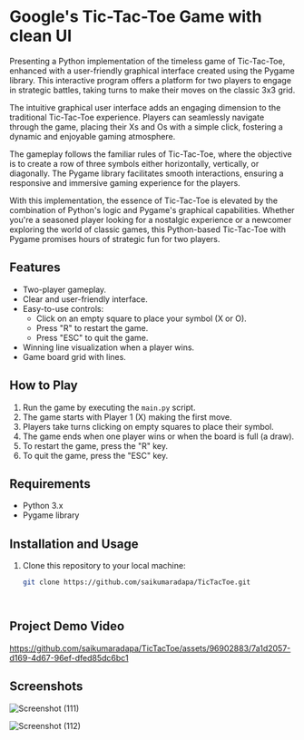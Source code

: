 # Google's Tic-Tac-Toe Game with clean UI


Presenting a Python implementation of the timeless game of Tic-Tac-Toe, enhanced with a user-friendly graphical interface created using the Pygame library. This interactive program offers a platform for two players to engage in strategic battles, taking turns to make their moves on the classic 3x3 grid.

The intuitive graphical user interface adds an engaging dimension to the traditional Tic-Tac-Toe experience. Players can seamlessly navigate through the game, placing their Xs and Os with a simple click, fostering a dynamic and enjoyable gaming atmosphere.

The gameplay follows the familiar rules of Tic-Tac-Toe, where the objective is to create a row of three symbols either horizontally, vertically, or diagonally. The Pygame library facilitates smooth interactions, ensuring a responsive and immersive gaming experience for the players.

With this implementation, the essence of Tic-Tac-Toe is elevated by the combination of Python's logic and Pygame's graphical capabilities. Whether you're a seasoned player looking for a nostalgic experience or a newcomer exploring the world of classic games, this Python-based Tic-Tac-Toe with Pygame promises hours of strategic fun for two players.




## Features

- Two-player gameplay.
- Clear and user-friendly interface.
- Easy-to-use controls:
  - Click on an empty square to place your symbol (X or O).
  - Press "R" to restart the game.
  - Press "ESC" to quit the game.
- Winning line visualization when a player wins.
- Game board grid with lines.

## How to Play

1. Run the game by executing the `main.py` script.
2. The game starts with Player 1 (X) making the first move.
3. Players take turns clicking on empty squares to place their symbol.
4. The game ends when one player wins or when the board is full (a draw).
5. To restart the game, press the "R" key.
6. To quit the game, press the "ESC" key.



## Requirements

- Python 3.x
- Pygame library

## Installation and Usage

1. Clone this repository to your local machine:

   ```bash
   git clone https://github.com/saikumaradapa/TicTacToe.git




## Project Demo Video

https://github.com/saikumaradapa/TicTacToe/assets/96902883/7a1d2057-d169-4d67-96ef-dfed85dc6bc1


## Screenshots

![Screenshot (111)](https://user-images.githubusercontent.com/96902883/206835860-88debb8c-434a-4d35-affd-84038da516eb.png)

![Screenshot (112)](https://user-images.githubusercontent.com/96902883/206835855-43546008-50eb-40d8-a55b-eee90de5488c.png)
